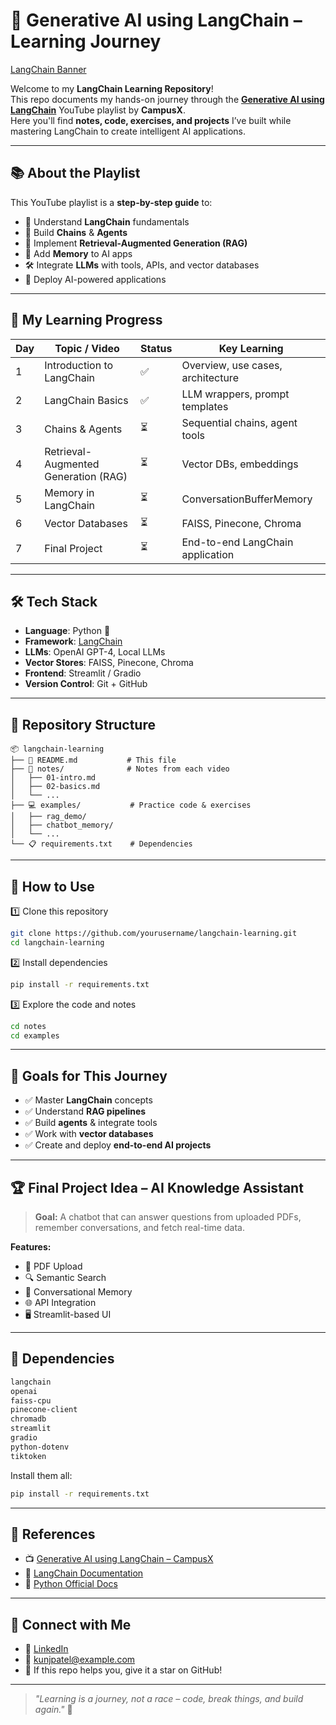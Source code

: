 ﻿# 🚀 Generative AI using LangChain – Learning Journey

[LangChain Banner]([https://www.langchain.com/](https://agile-systems.de/wp-content/uploads/2024/03/LangChain-Logo-300x300.png))

Welcome to my **LangChain Learning Repository**!  
This repo documents my hands-on journey through the [**Generative AI using LangChain**](https://www.youtube.com/playlist?list=PLKnIA16_RmvaTbihpo4MtzVm4XOQa0ER0) YouTube playlist by **CampusX**.  
Here you'll find **notes, code, exercises, and projects** I’ve built while mastering LangChain to create intelligent AI applications.

---

## 📚 About the Playlist

This YouTube playlist is a **step-by-step guide** to:
- 🧠 Understand **LangChain** fundamentals
- 🔗 Build **Chains** & **Agents**
- 📂 Implement **Retrieval-Augmented Generation (RAG)**
- 💾 Add **Memory** to AI apps
- 🛠 Integrate **LLMs** with tools, APIs, and vector databases
- 🚀 Deploy AI-powered applications

---

## 📅 My Learning Progress

| Day | Topic / Video | Status | Key Learning |
|-----|---------------|--------|--------------|
| 1   | Introduction to LangChain | ✅ | Overview, use cases, architecture |
| 2   | LangChain Basics | ✅ | LLM wrappers, prompt templates |
| 3   | Chains & Agents | ⏳ | Sequential chains, agent tools |
| 4   | Retrieval-Augmented Generation (RAG) | ⏳ | Vector DBs, embeddings |
| 5   | Memory in LangChain | ⏳ | ConversationBufferMemory |
| 6   | Vector Databases | ⏳ | FAISS, Pinecone, Chroma |
| 7   | Final Project | ⏳ | End-to-end LangChain application |

---

## 🛠 Tech Stack

- **Language**: Python 🐍  
- **Framework**: [LangChain](https://python.langchain.com)  
- **LLMs**: OpenAI GPT-4, Local LLMs  
- **Vector Stores**: FAISS, Pinecone, Chroma  
- **Frontend**: Streamlit / Gradio  
- **Version Control**: Git + GitHub  

---

## 📂 Repository Structure

```
📦 langchain-learning
├── 📜 README.md           # This file
├── 📝 notes/              # Notes from each video
│   ├── 01-intro.md
│   ├── 02-basics.md
│   └── ...
├── 💻 examples/           # Practice code & exercises
│   ├── rag_demo/
│   ├── chatbot_memory/
│   └── ...
└── 📋 requirements.txt    # Dependencies
```

---

## 🚀 How to Use

1️⃣ Clone this repository  
```bash
git clone https://github.com/yourusername/langchain-learning.git
cd langchain-learning
```

2️⃣ Install dependencies  
```bash
pip install -r requirements.txt
```

3️⃣ Explore the code and notes  
```bash
cd notes
cd examples
```

---

## 🎯 Goals for This Journey

- ✅ Master **LangChain** concepts
- ✅ Understand **RAG pipelines**
- ✅ Build **agents** & integrate tools
- ✅ Work with **vector databases**
- ✅ Create and deploy **end-to-end AI projects**

---

## 🏆 Final Project Idea – AI Knowledge Assistant

> **Goal:** A chatbot that can answer questions from uploaded PDFs, remember conversations, and fetch real-time data.

**Features:**
- 📄 PDF Upload
- 🔍 Semantic Search
- 🧠 Conversational Memory
- 🌐 API Integration
- 🖥 Streamlit-based UI

---

## 📌 Dependencies

```txt
langchain
openai
faiss-cpu
pinecone-client
chromadb
streamlit
gradio
python-dotenv
tiktoken
```

Install them all:  
```bash
pip install -r requirements.txt
```

---

## 📌 References

- 📺 [Generative AI using LangChain – CampusX](https://www.youtube.com/playlist?list=PLKnIA16_RmvaTbihpo4MtzVm4XOQa0ER0)  
- 📘 [LangChain Documentation](https://python.langchain.com)  
- 🐍 [Python Official Docs](https://docs.python.org/3/)  

---

## 🤝 Connect with Me

- 💼 [LinkedIn](https://www.linkedin.com/in/kunj-patel)  
- 📧 kunjpatel@example.com  
- 🌟 If this repo helps you, give it a star on GitHub!

---

> _"Learning is a journey, not a race – code, break things, and build again."_ 🚀



